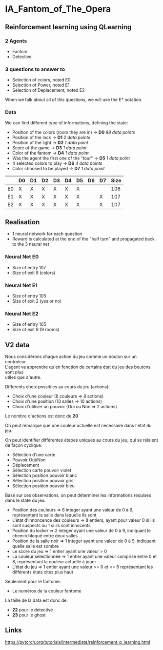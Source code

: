 # IA_Fantom_of_The_Opera

## Reinforcement learning using QLearning

### 2 Agents

* Fantom
* Detective

### 3 questions to answer to

* Selection of colors, noted E0
* Selection of Power, noted E1
* Selection of Deplacement, noted E2

When we talk about all of this questions, we will use the E* notation.

### Data

We can find different type of informations, defining the state:
* Position of the colors (room they are in) -> **D0** *88 data points*
* Position of the lock -> **D1** *2 data points*
* Position of the light -> **D2** *1 data point*
* Score of the game -> **D3** *1 data point*
* Color of the fantom -> **D4** *1 data point*
* Was the agent the first one of the "tour" -> **D5** *1 data point*
* 4 selected colors to play -> **D6** *4 data points*
* Color choosed to be played -> **D7** *1 data point*

|    | D0 | D1 | D2 | D3 | D4 | D5 | D6 | D7 | Size |
|----|----|----|----|----|----|----|----|----|------|
| E0 | X  | X  | X  | X  | X  | X  |    |    | 106  |
| E1 | X  | X  | X  | X  | X  | X  |    | X  | 107  |
| E2 | X  | X  | X  | X  | X  | X  |    | X  | 107  |

## Realisation

* 1 neural network for each question
* Reward is calculated at the end of the "half turn" and propagated back to the 3 neural net

### Neural Net E0

* Size of entry 107  
* Size of exit 8 (colors)

### Neural Net E1

* Size of entry 105  
* Size of exit 2 (yes or no)

### Neural Net E2

* Size of entry 105  
* Size of exit 9 (9 rooms)

## V2 data

Nous considérons chaque action du jeu comme un bouton sur un controleur.  
L'agent va apprendre qu'en fonction de certains état du jeu des boutons sont plus  
utiles que d'autre.  
  
Differents choix possibles au cours du jeu (actions):
* Choix d'une couleur (8 couleurs => 8 actions)
* Choix d'une position (10 salles => 10 actions)
* Choix d'utiliser un pouvoir (Oui ou Non => 2 actions)

Le nombre d'actions est donc de **20**

On peut remarque que une couleur actuelle est nécessaire dans l'etat du jeu.    
  
On peut identifier différentes étapes uniques au cours du jeu, qui se relaient de façon cyclique:  
* Sélection d'une carte
* Pouvoir Oui/Non
* Déplacement
* Sélection carte pouvoir violet
* Sélection position pouvoir blanc
* Sélection position pouvoir gris
* Sélection position pouvoir bleu
  
Basé sur ces observations, on peut déterminer les informations requises dans le state du jeu:
* Position des couleurs => 8 integer ayant une valeur de 0 à 9, représentant la salle dans laquelle ils sont
* L'état d'innoncence des couleurs => 8 entiers, ayant pour valeur 0 si ils sont suspects ou 1 si ils sont innocents
* Position du locker => 2 integer ayant une valeur de 0 à 9, indiquant le chemin bloqué entre deux salles
* Position de la salle noir => 1 integer ayant une valeur de 0 à 9, indiquant quelle salle est sombre
* Le score du jeu => 1 entier ayant une valeur > 0
* La couleur selectionnée => 1 entier ayant une valeur comprise entre 0 et 8, représentant la couleur actuelle à jouer
* L'état du jeu => 1 entier ayant une valeur >= 0 et <= 6 représentant les différents états cités plus haut
  
Seulement pour le fantome: 
* Le numéros de la couleur fantome

La taille de la data est donc de:
* **22** pour le detective
* **23** pour le ghost

## Links

https://pytorch.org/tutorials/intermediate/reinforcement_q_learning.html

